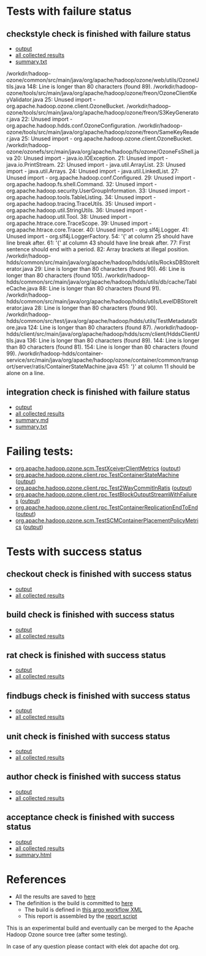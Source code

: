 # Tests with failure status

## checkstyle check is finished with failure status

   * [output](https://raw.githubusercontent.com/elek/ozone-ci/master/pr/pr-hdds-1982-decom-states-fm625/checkstyle/output.log)
   * [all collected results](https://github.com/elek/ozone-ci/tree/master/pr/pr-hdds-1982-decom-states-fm625/checkstyle)
   * [summary.txt](https://github.com/elek/ozone-ci/tree/master/pr/pr-hdds-1982-decom-states-fm625/checkstyle/summary.txt)

/workdir/hadoop-ozone/common/src/main/java/org/apache/hadoop/ozone/web/utils/OzoneUtils.java
 148: Line is longer than 80 characters (found 89).
/workdir/hadoop-ozone/tools/src/main/java/org/apache/hadoop/ozone/freon/OzoneClientKeyValidator.java
 25: Unused import - org.apache.hadoop.ozone.client.OzoneBucket.
/workdir/hadoop-ozone/tools/src/main/java/org/apache/hadoop/ozone/freon/S3KeyGenerator.java
 22: Unused import - org.apache.hadoop.hdds.conf.OzoneConfiguration.
/workdir/hadoop-ozone/tools/src/main/java/org/apache/hadoop/ozone/freon/SameKeyReader.java
 25: Unused import - org.apache.hadoop.ozone.client.OzoneBucket.
/workdir/hadoop-ozone/ozonefs/src/main/java/org/apache/hadoop/fs/ozone/OzoneFsShell.java
 20: Unused import - java.io.IOException.
 21: Unused import - java.io.PrintStream.
 22: Unused import - java.util.ArrayList.
 23: Unused import - java.util.Arrays.
 24: Unused import - java.util.LinkedList.
 27: Unused import - org.apache.hadoop.conf.Configured.
 29: Unused import - org.apache.hadoop.fs.shell.Command.
 32: Unused import - org.apache.hadoop.security.UserGroupInformation.
 33: Unused import - org.apache.hadoop.tools.TableListing.
 34: Unused import - org.apache.hadoop.tracing.TraceUtils.
 35: Unused import - org.apache.hadoop.util.StringUtils.
 36: Unused import - org.apache.hadoop.util.Tool.
 38: Unused import - org.apache.htrace.core.TraceScope.
 39: Unused import - org.apache.htrace.core.Tracer.
 40: Unused import - org.slf4j.Logger.
 41: Unused import - org.slf4j.LoggerFactory.
 54: &apos;{&apos; at column 25 should have line break after.
 61: &apos;{&apos; at column 43 should have line break after.
 77: First sentence should end with a period.
 82: Array brackets at illegal position.
/workdir/hadoop-hdds/common/src/main/java/org/apache/hadoop/hdds/utils/RocksDBStoreIterator.java
 29: Line is longer than 80 characters (found 90).
 46: Line is longer than 80 characters (found 105).
/workdir/hadoop-hdds/common/src/main/java/org/apache/hadoop/hdds/utils/db/cache/TableCache.java
 88: Line is longer than 80 characters (found 91).
/workdir/hadoop-hdds/common/src/main/java/org/apache/hadoop/hdds/utils/LevelDBStoreIterator.java
 28: Line is longer than 80 characters (found 90).
/workdir/hadoop-hdds/common/src/test/java/org/apache/hadoop/hdds/utils/TestMetadataStore.java
 124: Line is longer than 80 characters (found 87).
/workdir/hadoop-hdds/client/src/main/java/org/apache/hadoop/hdds/scm/client/HddsClientUtils.java
 136: Line is longer than 80 characters (found 89).
 144: Line is longer than 80 characters (found 81).
 154: Line is longer than 80 characters (found 99).
/workdir/hadoop-hdds/container-service/src/main/java/org/apache/hadoop/ozone/container/common/transport/server/ratis/ContainerStateMachine.java
 451: &apos;}&apos; at column 11 should be alone on a line.

## integration check is finished with failure status

   * [output](https://raw.githubusercontent.com/elek/ozone-ci/master/pr/pr-hdds-1982-decom-states-fm625/integration/output.log)
   * [all collected results](https://github.com/elek/ozone-ci/tree/master/pr/pr-hdds-1982-decom-states-fm625/integration)
   * [summary.md](https://github.com/elek/ozone-ci/tree/master/pr/pr-hdds-1982-decom-states-fm625/integration/summary.md)
   * [summary.txt](https://github.com/elek/ozone-ci/tree/master/pr/pr-hdds-1982-decom-states-fm625/integration/summary.txt)

# Failing tests: 

 * [org.apache.hadoop.ozone.scm.TestXceiverClientMetrics](hadoop-ozone/integration-test/org.apache.hadoop.ozone.scm.TestXceiverClientMetrics.txt) ([output](hadoop-ozone/integration-test/org.apache.hadoop.ozone.scm.TestXceiverClientMetrics-output.txt/))
 * [org.apache.hadoop.ozone.client.rpc.TestContainerStateMachine](hadoop-ozone/integration-test/org.apache.hadoop.ozone.client.rpc.TestContainerStateMachine.txt) ([output](hadoop-ozone/integration-test/org.apache.hadoop.ozone.client.rpc.TestContainerStateMachine-output.txt/))
 * [org.apache.hadoop.ozone.client.rpc.Test2WayCommitInRatis](hadoop-ozone/integration-test/org.apache.hadoop.ozone.client.rpc.Test2WayCommitInRatis.txt) ([output](hadoop-ozone/integration-test/org.apache.hadoop.ozone.client.rpc.Test2WayCommitInRatis-output.txt/))
 * [org.apache.hadoop.ozone.client.rpc.TestBlockOutputStreamWithFailures](hadoop-ozone/integration-test/org.apache.hadoop.ozone.client.rpc.TestBlockOutputStreamWithFailures.txt) ([output](hadoop-ozone/integration-test/org.apache.hadoop.ozone.client.rpc.TestBlockOutputStreamWithFailures-output.txt/))
 * [org.apache.hadoop.ozone.client.rpc.TestContainerReplicationEndToEnd](hadoop-ozone/integration-test/org.apache.hadoop.ozone.client.rpc.TestContainerReplicationEndToEnd.txt) ([output](hadoop-ozone/integration-test/org.apache.hadoop.ozone.client.rpc.TestContainerReplicationEndToEnd-output.txt/))
 * [org.apache.hadoop.ozone.scm.TestSCMContainerPlacementPolicyMetrics](hadoop-ozone/integration-test/org.apache.hadoop.ozone.scm.TestSCMContainerPlacementPolicyMetrics.txt) ([output](hadoop-ozone/integration-test/org.apache.hadoop.ozone.scm.TestSCMContainerPlacementPolicyMetrics-output.txt/))


# Tests with success status

## checkout check is finished with success status

   * [output](https://raw.githubusercontent.com/elek/ozone-ci/master/pr/pr-hdds-1982-decom-states-fm625/checkout/output.log)
   * [all collected results](https://github.com/elek/ozone-ci/tree/master/pr/pr-hdds-1982-decom-states-fm625/checkout)


## build check is finished with success status

   * [output](https://raw.githubusercontent.com/elek/ozone-ci/master/pr/pr-hdds-1982-decom-states-fm625/build/output.log)
   * [all collected results](https://github.com/elek/ozone-ci/tree/master/pr/pr-hdds-1982-decom-states-fm625/build)


## rat check is finished with success status

   * [output](https://raw.githubusercontent.com/elek/ozone-ci/master/pr/pr-hdds-1982-decom-states-fm625/rat/output.log)
   * [all collected results](https://github.com/elek/ozone-ci/tree/master/pr/pr-hdds-1982-decom-states-fm625/rat)


## findbugs check is finished with success status

   * [output](https://raw.githubusercontent.com/elek/ozone-ci/master/pr/pr-hdds-1982-decom-states-fm625/findbugs/output.log)
   * [all collected results](https://github.com/elek/ozone-ci/tree/master/pr/pr-hdds-1982-decom-states-fm625/findbugs)


## unit check is finished with success status

   * [output](https://raw.githubusercontent.com/elek/ozone-ci/master/pr/pr-hdds-1982-decom-states-fm625/unit/output.log)
   * [all collected results](https://github.com/elek/ozone-ci/tree/master/pr/pr-hdds-1982-decom-states-fm625/unit)


## author check is finished with success status

   * [output](https://raw.githubusercontent.com/elek/ozone-ci/master/pr/pr-hdds-1982-decom-states-fm625/author/output.log)
   * [all collected results](https://github.com/elek/ozone-ci/tree/master/pr/pr-hdds-1982-decom-states-fm625/author)


## acceptance check is finished with success status

   * [output](https://raw.githubusercontent.com/elek/ozone-ci/master/pr/pr-hdds-1982-decom-states-fm625/acceptance/output.log)
   * [all collected results](https://github.com/elek/ozone-ci/tree/master/pr/pr-hdds-1982-decom-states-fm625/acceptance)
   * [summary.html](https://elek.github.io/ozone-ci/pr/pr-hdds-1982-decom-states-fm625/acceptance/summary.html)




# References

 * All the results are saved to [here](https://github.com/elek/ozone-ci/tree/master/pr/pr-hdds-1982-decom-states-fm625/)
 * The definition is the build is committed to [here](https://github.com/elek/argo-ozone)
    * The build is defined in [this argo workflow XML](https://github.com/elek/argo-ozone/blob/master/ozone-build.yaml)
    * This report is assembled by the [report script](https://github.com/elek/argo-ozone/blob/master/scripts/report.sh)

This is an experimental build and eventually can be merged to the Apache Hadoop Ozone source tree (after some testing).

In case of any question please contact with elek dot apache dot org.
